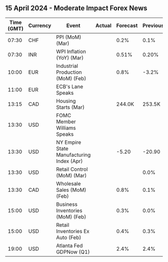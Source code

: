## 15 April 2024 - Moderate Impact Forex News

| Time (GMT) | Currency | Event | Actual | Forecast | Previous |
|------|----------|-------|--------|----------|----------|
| 07:30 | CHF | PPI (MoM) (Mar) |  | 0.2% | 0.1% |
| 07:30 | INR | WPI Inflation (YoY) (Mar) |  | 0.51% | 0.20% |
| 10:00 | EUR | Industrial Production (MoM) (Feb) |  | 0.8% | -3.2% |
| 11:00 | EUR | ECB's Lane Speaks |  |  |  |
| 13:15 | CAD | Housing Starts (Mar) |  | 244.0K | 253.5K |
| 13:30 | USD | FOMC Member Williams Speaks |  |  |  |
| 13:30 | USD | NY Empire State Manufacturing Index (Apr) |  | -5.20 | -20.90 |
| 13:30 | USD | Retail Control (MoM) (Mar) |  |  | 0.0% |
| 13:30 | CAD | Wholesale Sales (MoM) (Feb) |  | 0.8% | 0.1% |
| 15:00 | USD | Business Inventories (MoM) (Feb) |  | 0.3% | 0.0% |
| 15:00 | USD | Retail Inventories Ex Auto (Feb) |  | 0.4% | 0.3% |
| 19:00 | USD | Atlanta Fed GDPNow (Q1) |  | 2.4% | 2.4% |
